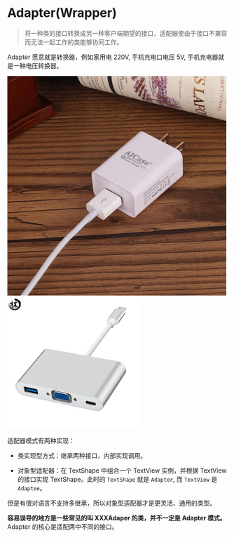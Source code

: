 # Adapter(Wrapper)

> 将一种类的接口转换成另一种客户端期望的接口，适配器使由于接口不兼容而无法一起工作的类能够协同工作。

Adapter 愿意就是转换器，例如家用电 220V, 手机充电口电压 5V, 手机充电器就是一种电压转换器。

![Adapter](images/phone_adapter.jpg)
![](images/adapter.jpg)


适配器模式有两种实现：

- 类实现型方式：继承两种接口，内部实现调用。

- 对象型适配器：在 TextShape 中组合一个 TextView 实例，并根据 TextView 的接口实现 TextShape。此时的 `TextShape` 就是 `Adapter`, 而 `TextView` 是 `Adaptee`。

但是有很对语言不支持多继承，所以对象型适配器才是更灵活、通用的类型。

**容易误导的地方是一些常见的叫 XXXAdaper 的类，并不一定是 Adapter 模式。** Adapter 的核心是适配两中不同的接口。

